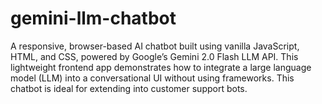 # gemini-llm-chatbot
A responsive, browser-based AI chatbot built using vanilla JavaScript, HTML, and CSS, powered by Google’s Gemini 2.0 Flash LLM API. This lightweight frontend app demonstrates how to integrate a large language model (LLM) into a conversational UI without using frameworks. This chatbot is ideal for extending into customer support bots.
